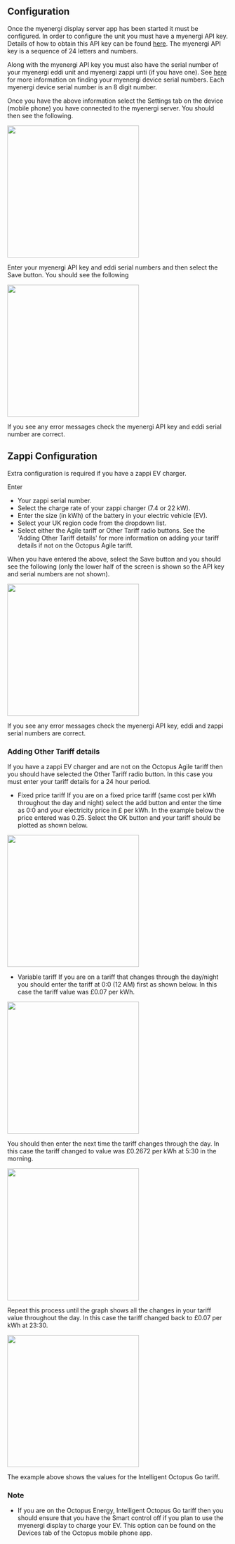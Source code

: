## Configuration
Once the myenergi display server app has been started it must be configured. In order to configure the unit you must have a myenergi API key. Details of how to obtain this API key can be found [here](https://support.myenergi.com/hc/en-gb/articles/5069627351185-How-do-I-get-an-API-key). The myenergi API key is a sequence of 24 letters and numbers.

Along with the myenergi API key you must also have the serial number of your myenergi eddi unit and myenergi zappi unti (if you have one). See [here](https://support.myenergi.com/hc/en-gb/articles/4420098391953-How-do-I-find-my-serial-number-and-registration-code) for more information on finding your myenergi device serial numbers. Each myenergi device serial number is an 8 digit number.

Once you have the above information select the Settings tab on the device (mobile phone) you have connected to the myenergi server. You should then see the following.

<img src="images/settings_unconfigured.png" width="300"/>

Enter your myenergi API key and eddi serial numbers and then select the Save button. You should see the following

<img src="images/settings_only_eddi_configured.png" width="300"/>

If you see any error messages check the myenergi API key and eddi serial number are correct.

## Zappi Configuration
Extra configuration is required if you have a zappi EV charger.

Enter

- Your zappi serial number.
- Select the charge rate of your zappi charger (7.4 or 22 kW).
- Enter the size (in kWh) of the battery in your electric vehicle (EV).
- Select your UK region code from the dropdown list.
- Select either the Agile tariff or Other Tariff radio buttons. See the 'Adding Other Tariff details' for more information on adding your tariff details if not on the Octopus Agile tariff.

When you have entered the above, select the Save button and you should see the following (only the lower half of the screen is shown so the API key and serial numbers are not shown).

<img src="images/settings_zappi_configured.png" width="300"/>

If you see any error messages check the myenergi API key, eddi and zappi serial numbers are correct.


### Adding Other Tariff details
If you have a zappi EV charger and are not on the Octopus Agile tariff then you should have selected the Other Tariff radio button. In this case you must enter your tariff details for a 24 hour period.

- Fixed price tariff
If you are on a fixed price tariff (same cost per kWh throughout the day and night) select the add button and enter the time as 0:0 and your electricity price in £ per kWh. In the example below the price entered was 0.25. Select the OK button and your tariff should be plotted as shown below.

<img src="images/settings_fixed_price_tariff.png" width="300"/>

- Variable tariff
If you are on a tariff that changes through the day/night you should enter the tariff at 0:0 (12 AM) first as shown below. In this case the tariff value was £0.07 per kWh.

<img src="images/settings_other_tariff_1.png" width="300"/>

You should then enter the next time the tariff changes through the day. In this case the tariff changed to value was £0.2672 per kWh at 5:30 in the morning.

<img src="images/settings_other_tariff_2.png" width="300"/>

Repeat this process until the graph shows all the changes in your tariff value throughout the day. In this case the tariff changed back to £0.07 per kWh at 23:30.

<img src="images/settings_other_tariff_3.png" width="300"/>

The example above shows the values for the Intelligent Octopus Go tariff.

### Note

- If you are on the Octopus Energy, Intelligent Octopus Go tariff then you should ensure that you have the Smart control off if you plan to use the myenergi display to charge your EV. This option can be found on the Devices tab of the Octopus mobile phone app.